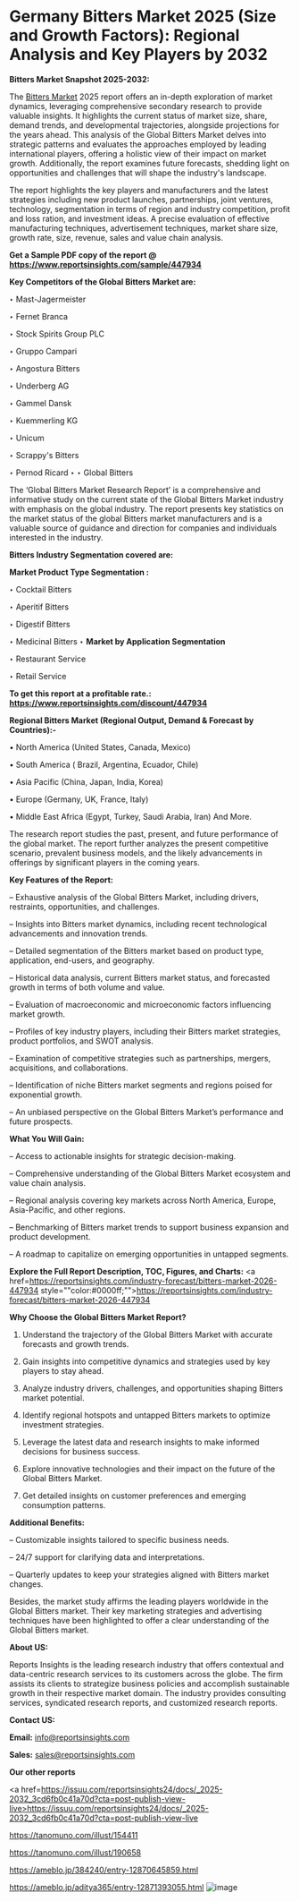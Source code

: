# Germany Bitters Market 2025 (Size and Growth Factors): Regional Analysis and Key Players by 2032

<strong>Bitters Market Snapshot 2025-2032:</strong>

The <a href=https://www.reportsinsights.com/sample/447934>Bitters Market</a> 2025 report offers an in-depth exploration of market dynamics, leveraging comprehensive secondary research to provide valuable insights. It highlights the current status of market size, share, demand trends, and developmental trajectories, alongside projections for the years ahead. This analysis of the Global Bitters Market delves into strategic patterns and evaluates the approaches employed by leading international players, offering a holistic view of their impact on market growth. Additionally, the report examines future forecasts, shedding light on opportunities and challenges that will shape the industry's landscape.

The report highlights the key players and manufacturers and the latest strategies including new product launches, partnerships, joint ventures, technology, segmentation in terms of region and industry competition, profit and loss ration, and investment ideas. A precise evaluation of effective manufacturing techniques, advertisement techniques, market share size, growth rate, size, revenue, sales and value chain analysis.

<strong>Get a Sample PDF copy of the report @ <a href=https://www.reportsinsights.com/sample/447934 style=color:#0000ff;>https://www.reportsinsights.com/sample/447934</a></strong>

<strong>Key Competitors of the Global Bitters Market are:</strong>

‣ Mast-Jagermeister

‣ Fernet Branca

‣ Stock Spirits Group PLC

‣ Gruppo Campari

‣ Angostura Bitters

‣ Underberg AG

‣ Gammel Dansk

‣ Kuemmerling KG

‣ Unicum

‣ Scrappy\'s Bitters

‣ Pernod Ricard
‣ 
‣ Global Bitters

The ‘Global Bitters Market Research Report’ is a comprehensive and informative study on the current state of the Global Bitters Market industry with emphasis on the global industry. The report presents key statistics on the market status of the global Bitters market manufacturers and is a valuable source of guidance and direction for companies and individuals interested in the industry.

<strong>Bitters Industry Segmentation covered are:</strong>

<strong>Market Product Type Segmentation :</strong>

‣ Cocktail Bitters

‣ Aperitif Bitters

‣ Digestif Bitters

‣ Medicinal Bitters
‣ 
<strong>Market by Application Segmentation</strong>

‣ Restaurant Service

‣ Retail Service

<strong>To get this report at a profitable rate.: <a href=https://www.reportsinsights.com/discount/447934 style=color:#0000ff;>https://www.reportsinsights.com/discount/447934</a></strong>

<strong>Regional Bitters Market (Regional Output, Demand &amp; Forecast by Countries):-</strong>

• North America (United States, Canada, Mexico)

• South America ( Brazil, Argentina, Ecuador, Chile)

• Asia Pacific (China, Japan, India, Korea)

• Europe (Germany, UK, France, Italy)

• Middle East Africa (Egypt, Turkey, Saudi Arabia, Iran) And More.

The research report studies the past, present, and future performance of the global market. The report further analyzes the present competitive scenario, prevalent business models, and the likely advancements in offerings by significant players in the coming years.

<strong>Key Features of the Report:</strong>

– Exhaustive analysis of the Global Bitters Market, including drivers, restraints, opportunities, and challenges.

– Insights into Bitters market dynamics, including recent technological advancements and innovation trends.

– Detailed segmentation of the Bitters market based on product type, application, end-users, and geography.

– Historical data analysis, current Bitters market status, and forecasted growth in terms of both volume and value.

– Evaluation of macroeconomic and microeconomic factors influencing market growth.

– Profiles of key industry players, including their Bitters market strategies, product portfolios, and SWOT analysis.

– Examination of competitive strategies such as partnerships, mergers, acquisitions, and collaborations.

– Identification of niche Bitters market segments and regions poised for exponential growth.

– An unbiased perspective on the Global Bitters Market’s performance and future prospects.

<strong>What You Will Gain:</strong>

– Access to actionable insights for strategic decision-making.

– Comprehensive understanding of the Global Bitters Market ecosystem and value chain analysis.

– Regional analysis covering key markets across North America, Europe, Asia-Pacific, and other regions.

– Benchmarking of Bitters market trends to support business expansion and product development.

– A roadmap to capitalize on emerging opportunities in untapped segments.

<strong>Explore the Full Report Description, TOC, Figures, and Charts:</strong>
<a href=https://reportsinsights.com/industry-forecast/bitters-market-2026-447934 style=""color:#0000ff;"">https://reportsinsights.com/industry-forecast/bitters-market-2026-447934</a>

<strong>Why Choose the Global Bitters Market Report?</strong>

1. Understand the trajectory of the Global Bitters Market with accurate forecasts and growth trends.

2. Gain insights into competitive dynamics and strategies used by key players to stay ahead.

3. Analyze industry drivers, challenges, and opportunities shaping Bitters market potential.

4. Identify regional hotspots and untapped Bitters markets to optimize investment strategies.

5. Leverage the latest data and research insights to make informed decisions for business success.

6. Explore innovative technologies and their impact on the future of the Global Bitters Market.

7. Get detailed insights on customer preferences and emerging consumption patterns.

<strong>Additional Benefits:</strong>

– Customizable insights tailored to specific business needs.

– 24/7 support for clarifying data and interpretations.

– Quarterly updates to keep your strategies aligned with Bitters market changes.

Besides, the market study affirms the leading players worldwide in the Global Bitters market. Their key marketing strategies and advertising techniques have been highlighted to offer a clear understanding of the Global Bitters market.

<strong><strong>About US</strong>:</strong>

Reports Insights is the leading research industry that offers contextual and data-centric research services to its customers across the globe. The firm assists its clients to strategize business policies and accomplish sustainable growth in their respective market domain. The industry provides consulting services, syndicated research reports, and customized research reports.

<strong>Contact US:</strong>

<p class=><b>Email:</b> <a href=mailto:info@reportsinsights.com>info@reportsinsights.com</a></p>
<p class=><b>Sales:</b> <a href=mailto:sales@reportsinsights.com>sales@reportsinsights.com</a></p>

<strong>Our other reports</strong>

<a href=https://issuu.com/reportsinsights24/docs/_2025-2032_3cd6fb0c41a70d?cta=post-publish-view-live>https://issuu.com/reportsinsights24/docs/_2025-2032_3cd6fb0c41a70d?cta=post-publish-view-live</a>

<a href=https://tanomuno.com/illust/154411>https://tanomuno.com/illust/154411</a>

<a href=https://tanomuno.com/illust/190658>https://tanomuno.com/illust/190658</a>

<a href=https://ameblo.jp/384240/entry-12870645859.html>https://ameblo.jp/384240/entry-12870645859.html</a>

<a href=https://ameblo.jp/aditya365/entry-12871393055.html>https://ameblo.jp/aditya365/entry-12871393055.html</a>
![image](https://github.com/user-attachments/assets/d83bafc5-4323-476f-a3fa-0cb96b776e64)
